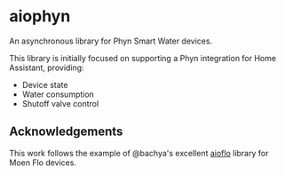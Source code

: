 # aiophyn

An asynchronous library for Phyn Smart Water devices.

This library is initially focused on supporting a Phyn integration for Home Assistant, providing:

- Device state
- Water consumption
- Shutoff valve control

## Acknowledgements

This work follows the example of @bachya's excellent [aioflo](https://github.com/bachya/aioflo) library for Moen Flo devices.
